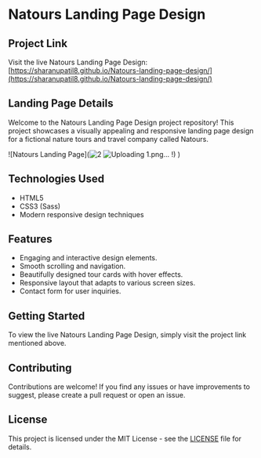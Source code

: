 # Natours Landing Page Design

## Project Link

Visit the live Natours Landing Page Design: [https://sharanupatil8.github.io/Natours-landing-page-design/](https://sharanupatil8.github.io/Natours-landing-page-design/)

## Landing Page Details

Welcome to the Natours Landing Page Design project repository! This project showcases a visually appealing and responsive landing page design for a fictional nature tours and travel company called Natours.

![Natours Landing Page](![2](https://github.com/Sharanupatil8/Natours-landing-page-design/assets/93566630/69e3a67a-aa2f-4aa9-9df2-22dfabd39ba1)
![Uploading 1.png…]()
!)
)

## Technologies Used

- HTML5
- CSS3 (Sass)
- Modern responsive design techniques

## Features

- Engaging and interactive design elements.
- Smooth scrolling and navigation.
- Beautifully designed tour cards with hover effects.
- Responsive layout that adapts to various screen sizes.
- Contact form for user inquiries.

## Getting Started

To view the live Natours Landing Page Design, simply visit the project link mentioned above.

## Contributing

Contributions are welcome! If you find any issues or have improvements to suggest, please create a pull request or open an issue.

## License

This project is licensed under the MIT License - see the [LICENSE](LICENSE) file for details.

